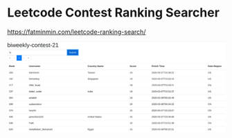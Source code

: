 # Leetcode Contest Ranking Searcher

https://fatminmin.com/leetcode-ranking-search/

![sample](images/sample.png)

